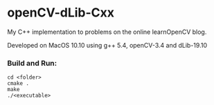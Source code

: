 # openCV-dLib-Cxx

My C++ implementation to problems on the online learnOpenCV blog.

Developed on MacOS 10.10 using g++ 5.4, openCV-3.4 and dLib-19.10

### Build and Run:

```
cd <folder>
cmake .
make 
./<executable>
```
